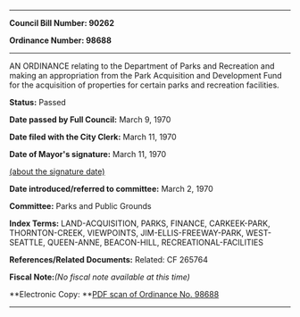 

********

**Council Bill Number: 90262**
   
**Ordinance Number: 98688**
********

 AN ORDINANCE relating to the Department of Parks and Recreation and making an appropriation from the Park Acquisition and Development Fund for the acquisition of properties for certain parks and recreation facilities.

**Status:** Passed
   
**Date passed by Full Council:** March 9, 1970
   
**Date filed with the City Clerk:** March 11, 1970
   
**Date of Mayor's signature:** March 11, 1970
   
[(about the signature date)](/~public/approvaldate.htm)
   
   
   
**Date introduced/referred to committee:** March 2, 1970
   
**Committee:** Parks and Public Grounds
   
   
**Index Terms:** LAND-ACQUISITION, PARKS, FINANCE, CARKEEK-PARK, THORNTON-CREEK, VIEWPOINTS, JIM-ELLIS-FREEWAY-PARK, WEST-SEATTLE, QUEEN-ANNE, BEACON-HILL, RECREATIONAL-FACILITIES

**References/Related Documents:** Related: CF 265764

**Fiscal Note:**_(No fiscal note available at this time)_

**Electronic Copy: **[PDF scan of Ordinance No. 98688](/~archives/Ordinances/Ord_98688.pdf)

********

